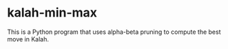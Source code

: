 # kalah-min-max

This is a Python program that uses alpha-beta pruning to compute the best move in Kalah.
